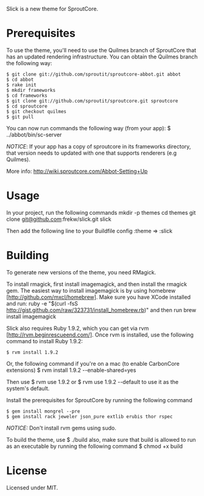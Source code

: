 Slick is a new theme for SproutCore.


Prerequisites
=============
To use the theme, you'll need to use the Quilmes branch of SproutCore that has an updated rendering infrastructure.
You can obtain the Quilmes branch the following way:

    $ git clone git://github.com/sproutit/sproutcore-abbot.git abbot
    $ cd abbot
    $ rake init
    $ mkdir frameworks
    $ cd frameworks
    $ git clone git://github.com/sproutit/sproutcore.git sproutcore
    $ cd sproutcore
    $ git checkout quilmes
    $ git pull
    
You can now run commands the following way (from your app):
    $ ../abbot/bin/sc-server

*NOTICE*: If your app has a copy of sproutcore in its frameworks directory, that version needs to
updated with one that supports renderers (e.g Quilmes).

More info: http://wiki.sproutcore.com/Abbot-Setting+Up
    
Usage
=====
In your project, run the following commands
    mkdir -p themes
    cd themes
    git clone git@github.com:frekw/slick.git slick

Then add the following line to your Buildfile
    config :theme => :slick

Building
========
To generate new versions of the theme, you need RMagick.

To install rmagick, first install imagemagick, and then install the rmagick gem.
The easiest way to install imagemagick is by using homebrew [http://github.com/mxcl/homebrew].
Make sure you have XCode installed and run:
    ruby -e "$(curl -fsS http://gist.github.com/raw/323731/install_homebrew.rb)"
and then run
   brew install imagemagick


Slick also requires Ruby 1.9.2, which you can get via rvm [http://rvm.beginrescueend.com/].
Once rvm is installed, use the following command to install Ruby 1.9.2:

    $ rvm install 1.9.2
    
Or, the following command if you're on a mac (to enable CarbonCore extensions)
    $ rvm install 1.9.2 --enable-shared=yes

Then use
    $ rvm use 1.9.2
or
    $ rvm use 1.9.2 --default
to use it as the system's default.

Install the prerequisites for SproutCore by running the following command

    $ gem install mongrel --pre
    $ gem install rack jeweler json_pure extlib erubis thor rspec

*NOTICE:* Don't install rvm gems using sudo.


To build the theme, use
    $ ./build
also, make sure that build is allowed to run as an executable by running the following command
    $ chmod +x build

License
=======
Licensed under MIT.